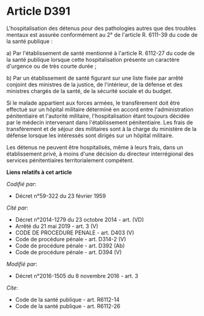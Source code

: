 # Article D391

L'hospitalisation des détenus pour des pathologies autres que des troubles mentaux est assurée conformément au 2° de
l'article R. 6111-39 du code de la santé publique : 

a) Par l'établissement de santé mentionné à l'article R. 6112-27 du code de la santé publique lorsque cette hospitalisation
présente un caractère d'urgence ou de très courte durée ; 

b) Par un établissement de santé figurant sur une liste fixée par arrêté conjoint des ministres de la justice, de
l'intérieur, de la défense et des ministres chargés de la santé, de la sécurité sociale et du budget. 

Si le malade appartient aux forces armées, le transfèrement doit être effectué sur un hôpital militaire déterminé en accord
entre l'administration pénitentiaire et l'autorité militaire, l'hospitalisation étant toujours décidée par le médecin
intervenant dans l'établissement pénitentiaire. Les frais de transfèrement et de séjour des militaires sont à la charge du
ministère de la défense lorsque les intéressés sont dirigés sur un hôpital militaire. 

Les détenus ne peuvent être hospitalisés, même à leurs frais, dans un établissement privé, à moins d'une décision du
directeur interrégional des services pénitentiaires territorialement compétent.

**Liens relatifs à cet article**

_Codifié par_:

  - Décret n°59-322 du 23 février 1959

_Cité par_:

  - Décret n°2014-1279 du 23 octobre 2014 - art. (VD)
  - Arrêté du 21 mai 2019 - art. 3 (V)
  - CODE DE PROCEDURE PENALE - art. D403 (V)
  - Code de procédure pénale - art. D314-2 (V)
  - Code de procédure pénale - art. D392 (Ab)
  - Code de procédure pénale - art. D394 (V)

_Modifié par_:

  - Décret n°2016-1505 du 8 novembre 2016 - art. 3

_Cite_:

  - Code de la santé publique - art. R6112-14
  - Code de la santé publique - art. R6112-26
